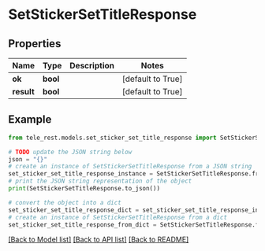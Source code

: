 # SetStickerSetTitleResponse


## Properties

Name | Type | Description | Notes
------------ | ------------- | ------------- | -------------
**ok** | **bool** |  | [default to True]
**result** | **bool** |  | [default to True]

## Example

```python
from tele_rest.models.set_sticker_set_title_response import SetStickerSetTitleResponse

# TODO update the JSON string below
json = "{}"
# create an instance of SetStickerSetTitleResponse from a JSON string
set_sticker_set_title_response_instance = SetStickerSetTitleResponse.from_json(json)
# print the JSON string representation of the object
print(SetStickerSetTitleResponse.to_json())

# convert the object into a dict
set_sticker_set_title_response_dict = set_sticker_set_title_response_instance.to_dict()
# create an instance of SetStickerSetTitleResponse from a dict
set_sticker_set_title_response_from_dict = SetStickerSetTitleResponse.from_dict(set_sticker_set_title_response_dict)
```
[[Back to Model list]](../README.md#documentation-for-models) [[Back to API list]](../README.md#documentation-for-api-endpoints) [[Back to README]](../README.md)


